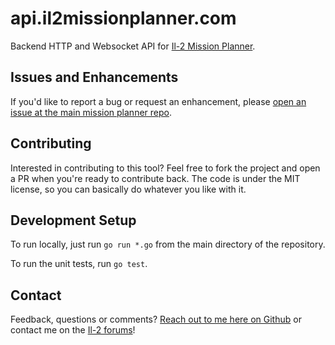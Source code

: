 # api.il2missionplanner.com

Backend HTTP and Websocket API for [Il-2 Mission Planner](http://il2missionplanner.com).

## Issues and Enhancements

If you'd like to report a bug or request an enhancement, please
[open an issue at the main mission planner repo](https://github.com/gavincabbage/il2missionplanner.com/issues).

## Contributing

Interested in contributing to this tool? Feel free to fork the project and open a PR when you're ready to
contribute back. The code is under the MIT license, so you can basically do whatever you like with it.

## Development Setup

To run locally, just run `go run *.go` from the main directory of the repository.

To run the unit tests, run `go test`.

## Contact

Feedback, questions or comments? [Reach out to me here on Github](https://github.com/gavincabbage) or
contact me on the [Il-2 forums](http://forum.il2sturmovik.com/user/90440-curiousgamblerr/)!

